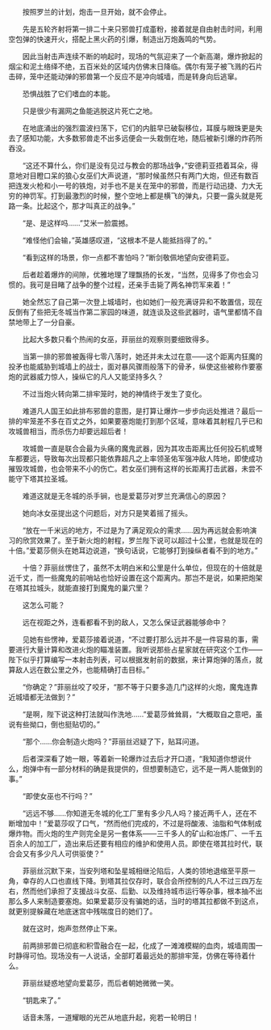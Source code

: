　　按照罗兰的计划，炮击一旦开始，就不会停止。

　　先是五轮齐射将第一排二十来只邪兽打成齑粉，接着就是自由射击时间，利用空包弹的快速开火，搭配上黑火药的引爆，制造出万炮轰鸣的气势。

　　因此当射击声连续不断的响起时，现场的气氛迎来了一个新高潮，爆炸掀起的烟尘和泥土络绎不绝，五百米处的区域内仿佛末日降临。偶尔有笼子被飞溅的石片击碎，笼中还能动弹的邪兽第一个反应不是冲向城墙，而是转身向后逃窜。

　　恐惧战胜了它们嗜血的本能。

　　只是很少有漏网之鱼能逃脱这片死亡之地。

　　在地底涌出的强烈震波扫荡下，它们的内脏早已破裂移位，耳膜与眼珠更是失去了感知功能，大多数邪兽走不出多远便会一头栽倒在地，随后被新引爆的炸药所吞没。

　　“这还不算什么，你们是没有见过与教会的那场战争，”安德莉亚捂着耳朵，得意地对目瞪口呆的狼心女巫们大声说道，“那时候虽然只有两门大炮，但还有数百把连发火枪和小一号的铁炮，对手也不是关在笼中的邪兽，而是行动迅捷、力大无穷的神罚军。打到最激烈的时候，整个空地上都是横飞的弹丸，只要一露头就是死路一条。比起这个，那才叫真正的战争。”

　　“是、是这样吗……”艾米一脸震撼。

　　“难怪他们会输，”英雄感叹道，“这根本不是人能抵挡得了的。”

　　“看到这样的场景，你一点都不害怕吗？”断剑敬佩地望向安德莉亚。

　　后者趁着爆炸的间隙，优雅地理了理飘扬的长发，“当然，见得多了你也会习惯的。我可是目睹了战争的整个过程，还亲手击毙了两名神罚军来着！”

　　她全然忘了自己第一次登上城墙时，也如她们一般充满讶异和不敢置信，现在反倒有了些把无冬城当作第二家园的味道，就连谈及这些武器时，语气里都情不自禁地带上了一分自豪。

　　比起大多数只看个热闹的女巫，菲丽丝的观察则要细致得多。

　　当第一排的邪兽被轰得七零八落时，她还并未太过在意——这个距离内狂魔的投矛也能威胁到城墙上的战士，面对暴风骤雨般落下的骨矛，纵使这些被称作要塞炮的武器威力惊人，操纵它的凡人又能坚持多久？

　　不过当炮火转向第二排牢笼时，她的神情终于发生了变化。

　　难道凡人国王如此排布邪兽的意图，是打算让爆炸一步步向远处推进？最后一排的牢笼差不多在百丈之外，如果要塞炮能打到那个区域，意味着其射程几乎已和攻城兽相当，而杀伤力却要远超后者！

　　攻城兽一直是联合会最为头痛的魔鬼武器，因为其攻击距离比任何投石机或弩车都要远，导致每次出现都只能依靠超凡之上率领圣佑军强冲敌人阵地，即使成功摧毁攻城兽，也会带来不小的伤亡。若女巫们拥有这样的长距离打击武器，未尝不能守下塔其拉圣城。

　　难道这就是无冬城的杀手锏，也是爱葛莎对罗兰充满信心的原因？

　　她向冰女巫提出这个问题后，对方只是笑着摇了摇头。

　　“放在一千米远的地方，不过是为了满足观众的需求……因为再远就会影响演习的欣赏效果了。至于新火炮的射程，罗兰陛下说可以超过十公里，也就是现在的十倍。”爱葛莎侧头在她耳边说道，“换句话说，它能够打到操纵者看不到的地方。”

　　十倍？菲丽丝愣住了，虽然不太明白米和公里是什么单位，但现在的十倍就是近千丈，而一些魔鬼的前哨站也恰好设置在这个距离内。那岂不是说，如果把炮架在塔其拉城头，就能直接打到魔鬼的巢穴里？

　　这怎么可能？

　　远在视距之外，连看都看不到的敌人，又怎么保证武器能够命中？

　　见她有些愣神，爱葛莎接着说道，“不过要打那么远并不是一件容易的事，需要进行大量计算和改进火炮的瞄准装置。我听说那些占星家就在研究这个工作——陛下似乎打算编写一本射击列表，可以根据发射前的数据，来计算炮弹的落点，就算敌人远在数公里之外，也能精确打击目标。”

　　“你确定？”菲丽丝咬了咬牙，“那不等于只要多造几门这样的火炮，魔鬼连靠近城墙都无法做到？”

　　“是啊，陛下说这种打法就叫作洗地……”爱葛莎耸耸肩，“大概取自之意吧，虽说有些拗口，倒也挺贴切的。”

　　“那个……你会制造火炮吗？”菲丽丝迟疑了下，贴耳问道。

　　后者深深看了她一眼，等着新一轮爆炸过去后才开口道，“我知道你想说什么，炮弹中有一部分材料的确是我提供的，但想要制造它，远不是一两人能做到的事。”

　　“即使女巫也不行吗？”

　　“远远不够……你知道无冬城的化工厂里有多少凡人吗？接近两千人，还在不断增加中！”爱葛莎叹了口气，“然而他们完成的，不过是将酸液、油脂和气体制成爆炸物。而火炮的生产则完全是另一套体系——三千多人的矿山和冶炼厂、一千五百余人的加工厂，造出来后还要有相应的维护和使用人员。即使在塔其拉时代，联合会又有多少凡人可供驱使？”

　　菲丽丝沉默下来，当安列塔和坠星城相继沦陷后，人类的领地退缩至平原一角，幸存的人口也直线下降。到塔其拉仅存时，联合会所控制的凡人不过三四万左右，然而他们承担了支援战斗女巫、后勤、以及维持城市运行等杂事，根本抽不出那么多人来制造要塞炮。如果爱葛莎没有骗她的话，当时的塔其拉都做不到这点，就更别提躲藏在地底迷宫中残喘度日的她们了。

　　就在这时，炮声忽然停止下来。

　　前两排邪兽已彻底和积雪融合在一起，化成了一滩滩模糊的血肉，城墙周围一时静得可怕。现场没有一人说话，全部盯着最远处的那排牢笼，仿佛在等待着什么。

　　菲丽丝疑惑地望向爱葛莎，而后者朝她微微一笑。

　　“钥匙来了。”

　　话音未落，一道耀眼的光芒从地底升起，宛若一轮明日！
